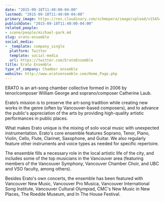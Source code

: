 ```yaml
---
date: "2015-09-18T11:40:00-04:00"
lastmod: "2015-09-18T11:40:00-04:00"
primary_image: https://res.cloudinary.com/schmopera/image/upload/v1545409169/media/webhook-uploads/1442590638774/EratoSquare.jpg.jpg
publishDate: "2015-09-18T11:40:00-04:00"
related_people:
- scene/people/michael-park.md
slug: erato-ensemble
social_media:
- _template: company_single
  platform: Twitter
  template: social-media
  url: https://twitter.com/EratoEnsemble
title: Erato Ensemble
type_of_company: Chamber ensemble
website: http://www.eratoensemble.com/Home_Page.php
---
```


ERATO is an art-song chamber collective formed in 2006 by tenor/composer William George and soprano/composer Catherine Laub. 

Erato’s mission is to preserve the art-song tradition while creating new works in the genre (often by Vancouver-based composers), and to advance the public's appreciation of the arts by providing high-quality artistic performances in public places. 

What makes Erato unique is the mixing of solo vocal music with unexpected instrumentation. Erato's core ensemble features Soprano, Tenor, Piano, Violin, Cello, Flute, Clarinet, Saxophone, and Guitar. We also regularly feature other instruments and voice types as needed for specific repertoire. 

The ensemble fills a necessary role in the local artistic life of the city, and includes some of the top musicians in the Vancouver area (featuring members of the Vancouver Symphony, Vancouver Chamber Choir, and UBC and VSO faculty, among others). 

Besides Erato's own concerts, the ensemble has been featured with Vancouver New Music, Vancouver Pro Musica, Vancouver International Song Institute, Vancouver Cultural Olympiad, 
CMC's New Music in New Places, The Roedde Museum, and In The House Festival.
